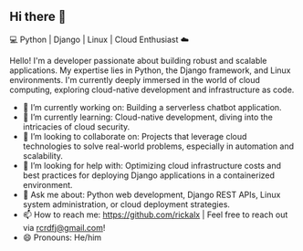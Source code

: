 ## Hi there 👋

💻 Python | Django | Linux | Cloud Enthusiast ☁️

Hello! I'm a developer passionate about building robust and scalable applications. My expertise lies in Python, the Django framework, and Linux environments. I'm currently deeply immersed in the world of cloud computing, exploring cloud-native development and infrastructure as code.

- 🔭 I’m currently working on: Building a serverless chatbot application.
- 🌱 I’m currently learning: Cloud-native development, diving into the intricacies of cloud security.
- 👯 I’m looking to collaborate on: Projects that leverage cloud technologies to solve real-world problems, especially in automation and scalability.
- 🤔 I’m looking for help with: Optimizing cloud infrastructure costs and best practices for deploying Django applications in a containerized environment.
- 💬 Ask me about: Python web development, Django REST APIs, Linux system administration, or cloud deployment strategies.
- 📫 How to reach me: https://github.com/rickalx | Feel free to reach out via rcrdfj@gmail.com!
- 😄 Pronouns: He/him
